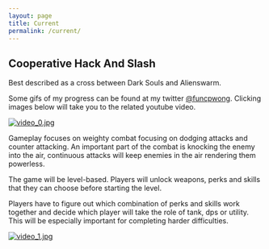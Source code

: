 ```yaml
---
layout: page
title: Current
permalink: /current/
---
```


## Cooperative Hack And Slash

Best described as a cross between Dark Souls and Alienswarm.

Some gifs of my progress can be found at my twitter [@funcpwong](https://twitter.com/funcpwong). Clicking images below will take you to the related youtube video.

[![video_0.jpg](https://img.youtube.com/vi/UVmDh0dpeZ0/0.jpg)](https://www.youtube.com/watch?v=UVmDh0dpeZ0)

Gameplay focuses on weighty combat focusing on dodging attacks and counter attacking. An important part of the combat is knocking the enemy into the air, continuous attacks will keep enemies in the air rendering them powerless.

The game will be level-based. Players will unlock weapons, perks and skills that they can choose before starting the level.

Players have to figure out which combination of perks and skills work together and decide which player will take the role of tank, dps or utility. This will be especially important for completing harder difficulties.

[![video_1.jpg](https://img.youtube.com/vi/xspnMWhSk-0/0.jpg)](https://www.youtube.com/watch?v=xspnMWhSk-0)